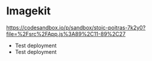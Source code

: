 # Imagekit

https://codesandbox.io/p/sandbox/stoic-poitras-7k2y0?file=%2Fsrc%2FApp.js%3A89%2C11-89%2C27

- Test deployment
- Test deployment
